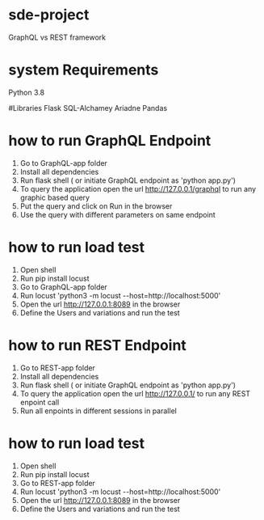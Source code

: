 # sde-project
GraphQL vs REST framework

# system Requirements 

Python 3.8

#Libraries
Flask
SQL-Alchamey
Ariadne
Pandas



# how to run GraphQL Endpoint

1. Go to GraphQL-app folder
2. Install all dependencies 
3. Run flask shell ( or initiate GraphQL endpoint as 'python app.py')
4. To query the application open the url http://127.0.0.1/graphql to run any graphic based query
5. Put the query and click on Run in the browser
6. Use the query with different parameters on same endpoint


# how to run load test
1. Open shell
3. Run pip install locust
4. Go to GraphQL-app folder
5. Run locust 'python3 -m locust --host=http://localhost:5000'
6. Open the url http://127.0.0.1:8089 in the browser
7. Define the Users and variations and run the test


# how to run REST Endpoint

1. Go to REST-app folder
2. Install all dependencies 
3. Run flask shell ( or initiate GraphQL endpoint as 'python app.py')
4. To query the application open the url http://127.0.0.1/ to run any REST enpoint call
5. Run all enpoints in different sessions in parallel


# how to run load test
1. Open shell
3. Run pip install locust
4. Go to REST-app folder
5. Run locust 'python3 -m locust --host=http://localhost:5000'
6. Open the url http://127.0.0.1:8089 in the browser
7. Define the Users and variations and run the test